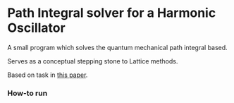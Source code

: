 # Path Integral solver for a Harmonic Oscillator

A small program which solves the quantum mechanical path integral based.

Serves as a conceptual stepping stone to Lattice methods.

Based on task in [this paper](https://arxiv.org/abs/hep-lat/0506036).

### How-to run
